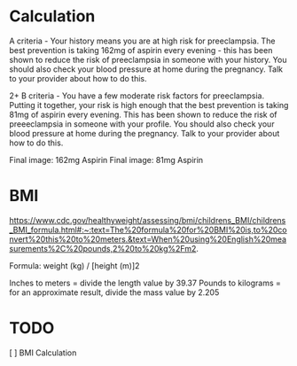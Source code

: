 # Calculation

A criteria - Your history means you are at high risk for preeclampsia.  The best prevention is taking 162mg of aspirin every evening - this has been shown to reduce the risk of preeclampsia in someone with your history.  You should also check your blood pressure at home during the pregnancy.  Talk to your provider about how to do this.	


2+ B criteria - You have a few moderate risk factors for preeclampsia.  Putting it together, your risk is high enough that the best prevention is taking 81mg of aspirin every evening.  This has been shown to reduce the risk of preeeclampsia in someone with your profile.  You should also check your blood pressure at home during the pregnancy.  Talk to your provider about how to do this.

Final image: 162mg Aspirin	Final image: 81mg Aspirin

# BMI

https://www.cdc.gov/healthyweight/assessing/bmi/childrens_BMI/childrens_BMI_formula.html#:~:text=The%20formula%20for%20BMI%20is,to%20convert%20this%20to%20meters.&text=When%20using%20English%20measurements%2C%20pounds,2%20to%20kg%2Fm2.

Formula: weight (kg) / [height (m)]2

Inches to meters = divide the length value by 39.37
Pounds to kilograms = for an approximate result, divide the mass value by 2.205

# TODO

[ ] BMI Calculation